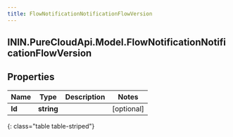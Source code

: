 ```yaml
---
title: FlowNotificationNotificationFlowVersion
---
```

## ININ.PureCloudApi.Model.FlowNotificationNotificationFlowVersion

## Properties

|Name | Type | Description | Notes|
|------------ | ------------- | ------------- | -------------|
| **Id** | **string** |  | [optional] |
{: class="table table-striped"}


